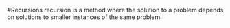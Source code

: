 #Recursions
recursion is a method where the solution to a problem depends on solutions to smaller instances of the same problem.
